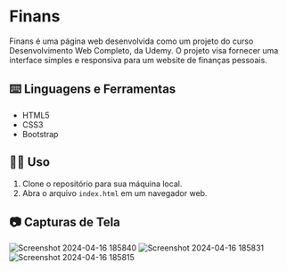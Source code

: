 # Finans

Finans é uma página web desenvolvida como um projeto do curso Desenvolvimento Web Completo, da Udemy. O projeto visa fornecer uma interface simples e responsiva para um website de finanças pessoais.

## ⌨️ Linguagens e Ferramentas
- HTML5
- CSS3
- Bootstrap

## 👩‍💻 Uso
1. Clone o repositório para sua máquina local.
2. Abra o arquivo `index.html` em um navegador web.

## 📷 Capturas de Tela
![Screenshot 2024-04-16 185840](https://github.com/alicecabral/finance-website/assets/64849779/2c5fb5bf-891a-4cc3-9b13-6a0777274c94)
![Screenshot 2024-04-16 185831](https://github.com/alicecabral/finance-website/assets/64849779/d29e728c-48da-4ff0-9097-7e02d7ef478f)
![Screenshot 2024-04-16 185815](https://github.com/alicecabral/finance-website/assets/64849779/6bb09c93-4707-4325-b2a0-f58a6d2bbcfb)
